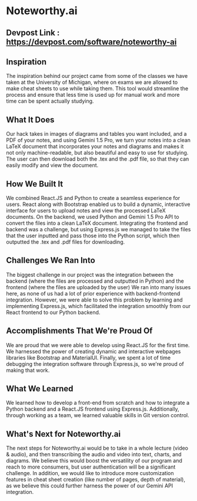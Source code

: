 
# Noteworthy.ai

## Devpost Link : https://devpost.com/software/noteworthy-ai

## Inspiration

The inspiration behind our project came from some of the classes we have taken at the University of Michigan, where on exams we are allowed to make cheat sheets to use while taking them. This tool would streamline the process and ensure that less time is used up for manual work and more time can be spent actually studying.

## What It Does

Our hack takes in images of diagrams and tables you want included, and a PDF of your notes, and using Gemini 1.5 Pro, we turn your notes into a clean LaTeX document that incorporates your notes and diagrams and makes it not only machine-readable, but also beautiful and easy to use for studying. The user can then download both the .tex and the .pdf file, so that they can easily modify and view the document.

## How We Built It

We combined React.JS and Python to create a seamless experience for users. React along with Bootstrap enabled us to build a dynamic, interactive interface for users to upload notes and view the processed LaTeX documents. On the backend, we used Python and Gemini 1.5 Pro API to convert the files into a clean LaTeX document. Integrating the frontend and backend was a challenge, but using Express.js we managed to take the files that the user inputted and pass those into the Python script, which then outputted the .tex and .pdf files for downloading.


## Challenges We Ran Into

The biggest challenge in our project was the integration between the backend (where the files are processed and outputted in Python) and the frontend (where the files are uploaded by the user) We ran into many issues here, as none of us had a lot of prior experience with backend-frontend integration. However, we were able to solve this problem by learning and implementing Express.js, which facilitated the integration smoothly from our React frontend to our Python backend.


## Accomplishments That We're Proud Of

We are proud that we were able to develop using React.JS for the first time. We harnessed the power of creating dynamic and interactive webpages libraries like Bootstrap and MaterialUI. Finally, we spent a lot of time debugging the integration software through Express.js, so we're proud of making that work.

## What We Learned

We learned how to develop a front-end from scratch and how to integrate a Python backend and a React.JS frontend using Express.js. Additionally, through working as a team, we learned valuable skills in Git version control.

## What's Next for Noteworthy.ai

The next steps for Noteworthy.ai would be to take in a whole lecture (video & audio), and then transcribing the audio and video into text, charts, and diagrams. We believe this would boost the versatility of our program and reach to more consumers, but user authentication will be a significant challenge. In addition, we would like to introduce more customization features in cheat sheet creation (like number of pages, depth of material), as we believe this could further harness the power of our Gemini API integration.
